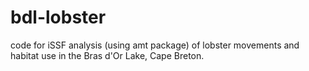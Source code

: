 # bdl-lobster
code for iSSF analysis (using amt package) of lobster movements and habitat use in the Bras d'Or Lake, Cape Breton. 
